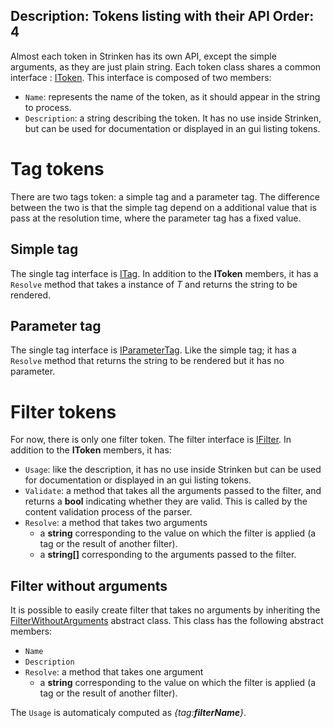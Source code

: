 Description: Tokens listing with their API
Order: 4
---

Almost each token in Strinken has its own API, except the simple arguments, as they are just plain string.
Each token class shares a common interface : [IToken](/Strinken/api/Strinken/IToken/). This interface is composed of two members:
- `Name`: represents the name of the token, as it should appear in the string to process.
- `Description`: a string describing the token. It has no use inside Strinken, but can be used for documentation or displayed in an gui listing tokens.

# Tag tokens

There are two tags token: a simple tag and a parameter tag. The difference between the two is that the simple tag depend on a additional value that 
is pass at the resolution time, where the parameter tag has a fixed value.

## Simple tag

The single tag interface is [ITag<T>](/Strinken/api/Strinken/ITag_1/). In addition to the **IToken** members, it has a `Resolve` method that takes 
a instance of *T* and returns the string to be rendered.

## Parameter tag

The single tag interface is [IParameterTag](/Strinken/api/Strinken/IParameterTag/). Like the simple tag; it has a `Resolve` method that 
returns the string to be rendered but it has no parameter.

# Filter tokens

For now, there is only one filter token. The filter interface is [IFilter](/Strinken/api/Strinken/IFilter/). In addition to the **IToken** members, it has:
- `Usage`: like the description, it has no use inside Strinken but can be used for documentation or displayed in an gui listing tokens.
- `Validate`: a method that takes all the arguments passed to the filter, and returns a **bool** indicating whether they are valid. This is called by the 
content validation process of the parser.
- `Resolve`: a method that takes two arguments 
    - a **string** corresponding to the value on which the filter is applied (a tag or the result of another filter).
    - a **string[]** corresponding to the arguments passed to the filter.

## Filter without arguments

It is possible to easily create filter that takes no arguments by inheriting the 
[FilterWithoutArguments](/Strinken/api/Strinken/FilterWithoutArguments/) abstract class. This class has the following abstract members:
- `Name`
- `Description`
- `Resolve`: a method that takes one argument
    - a **string** corresponding to the value on which the filter is applied (a tag or the result of another filter).

The `Usage` is automaticaly computed as *\{tag:**filterName**\}*.